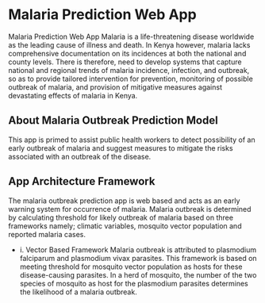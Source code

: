 # Malaria Prediction Web App


Malaria Prediction Web App
Malaria is a life-threatening disease worldwide as the leading cause of illness and death. In Kenya however, malaria lacks comprehensive documentation 
on its incidences at both the national and county levels. There is therefore, need to develop systems that capture national and regional trends of malaria incidence, 
infection, and outbreak, so as to provide tailored intervention for prevention, monitoring of possible outbreak of malaria, and provision of mitigative measures against 
devastating effects of malaria in Kenya.


## About Malaria Outbreak Prediction Model

This app is primed to assist public health workers to detect possibility of an early outbreak of malaria and suggest measures to mitigate the risks associated with an 
outbreak of the disease.

## App Architecture Framework

The malaria outbreak prediction app is web based and acts as an early warning system for occurrence of malaria. Malaria outbreak is determined by calculating threshold 
for likely outbreak of malaria based on three frameworks namely; climatic variables, mosquito vector population and reported malaria cases.


* i. Vector Based Framework
Malaria outbreak is attributed to plasmodium falciparum and plasmodium vivax parasites. This framework is based on meeting threshold for mosquito vector population as hosts for these disease-causing parasites. In a herd of mosquito, the number of the two species of mosquito as host for the plasmodium parasites determines the likelihood of a malaria outbreak.
